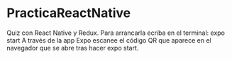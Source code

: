 # PracticaReactNative
Quiz con React Native y Redux.
Para arrancarla ecriba en el terminal: expo start
A través de la app Expo escanee el código QR que aparece en el navegador que se abre tras hacer expo start.
